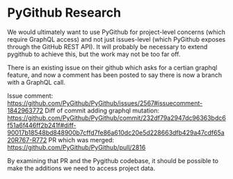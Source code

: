 # PyGithub Research

We would ultimately want to use PyGithub for project-level concerns (which require GraphQL access) and not just issues-level (which PyGithub exposes through the GitHub REST API). It will probably be necessary to extend pygithub to achieve this, but the work may not be too far off.

There is an existing issue on their github which asks for a certian graphql feature, and now a comment has been posted to say there is now a branch with a GraphQL call.

Issue comment: https://github.com/PyGithub/PyGithub/issues/2567#issuecomment-1842963772
Diff of commit adding graphql mutation: https://github.com/PyGithub/PyGithub/commit/232df79a2947dc96363bdc6f51a6f446ff2b241f#diff-90017b18548bd848900b7cffd7fe86a610dc20e5d228663dfb429a47cdf65a20R767-R772
PR which was merged: https://github.com/PyGithub/PyGithub/pull/2816

By examining that PR and the Pygithub codebase, it should be possible to make the additions we need to access project data.
